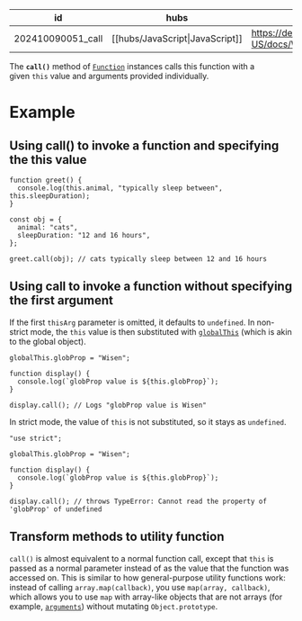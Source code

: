 
| id                | hubs                            | source                                                                                         |
| ----------------- | ------------------------------- | ---------------------------------------------------------------------------------------------- |
| 202410090051_call | [[hubs/JavaScript\|JavaScript]] | https://developer.mozilla.org/en-US/docs/Web/JavaScript/Reference/Global_Objects/Function/call |
The **`call()`** method of [`Function`](https://developer.mozilla.org/en-US/docs/Web/JavaScript/Reference/Global_Objects/Function) instances calls this function with a given `this` value and arguments provided individually.
# Example
## Using call() to invoke a function and specifying the this value 
```
function greet() {
  console.log(this.animal, "typically sleep between", this.sleepDuration);
}

const obj = {
  animal: "cats",
  sleepDuration: "12 and 16 hours",
};

greet.call(obj); // cats typically sleep between 12 and 16 hours

```
## Using call to invoke a function  without specifying the first argument
If the first `thisArg` parameter is omitted, it defaults to `undefined`. In non-strict mode, the `this` value is then substituted with [`globalThis`](https://developer.mozilla.org/en-US/docs/Web/JavaScript/Reference/Global_Objects/globalThis) (which is akin to the global object).
```
globalThis.globProp = "Wisen";

function display() {
  console.log(`globProp value is ${this.globProp}`);
}

display.call(); // Logs "globProp value is Wisen"

```
In strict mode, the value of `this` is not substituted, so it stays as `undefined`.
```
"use strict";

globalThis.globProp = "Wisen";

function display() {
  console.log(`globProp value is ${this.globProp}`);
}

display.call(); // throws TypeError: Cannot read the property of 'globProp' of undefined

```
## Transform methods to utility function
`call()` is almost equivalent to a normal function call, except that `this` is passed as a normal parameter instead of as the value that the function was accessed on. This is similar to how general-purpose utility functions work: instead of calling `array.map(callback)`, you use `map(array, callback)`, which allows you to use `map` with array-like objects that are not arrays (for example, [`arguments`](https://developer.mozilla.org/en-US/docs/Web/JavaScript/Reference/Functions/arguments)) without mutating `Object.prototype`.